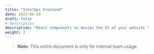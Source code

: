 ```yaml
---
title: "IntelOps Frontend"
date: 2023-06-28
draft: false
# description
description: "React components to design the UI of your website "
weight: 3
---
```


> **Note:** This entire document is only for internal team usage.